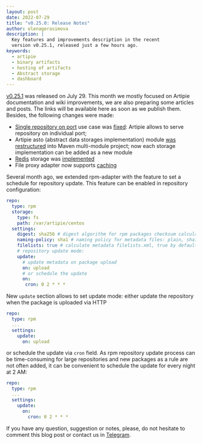 ```yaml
---
layout: post
date: 2022-07-29
title: "v0.25.0: Release Notes"
author: olenagerasimova
description: |
  Key features and improvements description in the recent
  version v0.25.1, released just a few hours ago.
keywords:
  - artipie
  - binary artifacts
  - hosting of artifacts
  - Abstract storage
  - dashboard
---
```


[v0.25.1](https://github.com/artipie/artipie/releases/tag/v0.25.1) was released on July 29. This 
month we mostly focused on Artipie documentation and wiki improvements, we are also preparing 
some articles and posts. The links will be available here as soon as we publish them. Besides, the
following changes were made: 
- [Single repository on port](https://github.com/artipie/artipie/wiki/Configuration-Repository#single-repository-on-port) use case was [fixed](https://github.com/artipie/artipie/issues/1041): 
Artipie allows to serve repository on individual port;
- Artipie asto (abstract data storages implementation) module [was restructured](https://github.com/artipie/asto/issues/436) into Maven multi-module project; 
now each storage implementation can be added as a new module
- [Redis](https://redis.io/) storage was [implemented](https://github.com/artipie/asto/pull/444) 
- File proxy adapter now supports [caching](https://github.com/artipie/artipie/issues/1056) 

Several month ago, we extended rpm-adapter with the feature to set a schedule for repository update. 
This feature can be enabled in repository configuration:

```yaml
repo:
  type: rpm
  storage:
    type: fs
    path: /var/artipie/centos
  settings:
    digest: sha256 # digest algorithm for rpm packages checksum calculation, sha256 (default) and sha1 are supported
    naming-policy: sha1 # naming policy for metadata files: plain, sha1 or sha256 (default) prefixed
    filelists: true # calculate metadata filelists.xml, true by default
    # repository update mode:
    update:
      # update metadata on package upload
      on: upload
      # or schedule the update
      on:
       cron: 0 2 * * *
```

New `update` section allows to set update mode: either update the repository when the package is uploaded via HTTP
```yaml
repo:
  type: rpm
  ...
  settings:
    update:
      on: upload
```
or schedule the update via `cron` field. As rpm repository update process can be time-consuming for large 
repositories and new packages as a rule are not often added, it can be convenient to schedule the update for every night at 2 AM:
```yaml
repo:
  type: rpm
  ...
  settings:
    update:
      on: 
        cron: 0 2 * * *
```

If you have any question, suggestion or notes, please, do not hesitate to comment this blog post or
contact us in [Telegram](https://t.me/artipie).